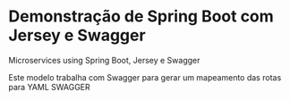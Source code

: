 # Demonstração de Spring Boot com Jersey e Swagger

Microservices using Spring Boot, Jersey e Swagger

Este modelo trabalha com Swagger para gerar um mapeamento das rotas para YAML SWAGGER
